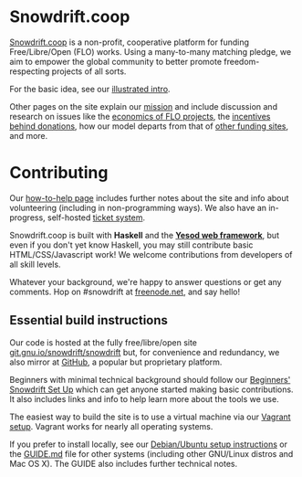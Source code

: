 Snowdrift.coop
==============

[Snowdrift.coop](https://snowdrift.coop) is a non-profit, cooperative platform
for funding Free/Libre/Open (FLO) works. Using a many-to-many matching pledge,
we aim to empower the global community to better promote freedom-respecting
projects of all sorts.

For the basic idea, see our
[illustrated intro](https://snowdrift.coop/p/snowdrift/w/en/intro).

Other pages on the site explain our
[mission](https://snowdrift.coop/p/snowdrift/w/en/mission)
and include discussion and research on issues like
the
[economics of FLO projects](https://snowdrift.coop/p/snowdrift/w/en/economics),
the
[incentives behind donations](https://snowdrift.coop/p/snowdrift/w/en/psychology),
how our model departs from that of
[other funding sites](https://snowdrift.coop/p/snowdrift/w/en/othercrowdfunding),
and more.


Contributing
============

Our [how-to-help page](https://snowdrift.coop/p/snowdrift/w/how-to-help)
includes further notes about the site and info about volunteering (including
in non-programming ways). We also have an in-progress, self-hosted
[ticket system](http://snowdrift.coop/p/snowdrift/t).

Snowdrift.coop is built with **Haskell** and the
**[Yesod web framework](http://www.yesodweb.com/)**,
but even if you don't yet know Haskell,
you may still contribute basic HTML/CSS/Javascript work!
We welcome contributions from developers of all skill levels.

Whatever your background, we're happy to answer questions or get any comments.
Hop on #snowdrift at
[freenode.net](http://webchat.freenode.net/?channels=#snowdrift), and say hello!


Essential build instructions
----------------------------

Our code is hosted at the fully free/libre/open site
[git.gnu.io/snowdrift/snowdrift](https://git.gnu.io/snowdrift/snowdrift)
but, for convenience and redundancy, we also mirror at
[GitHub](https://github.com/snowdriftcoop/snowdrift),
a popular but proprietary platform.

Beginners with minimal technical background should follow our
[Beginners' Snowdrift Set Up](BEGINNERS.md) which can get anyone started
making basic contributions.
It also includes links and info to help learn more about the tools we use.

The easiest way to build the site is to use a virtual machine via our
[Vagrant setup](SETUP_VAGRANT.md).
Vagrant works for nearly all operating systems.

If you prefer to install locally, see our
[Debian/Ubuntu setup instructions](SETUP_DEBIAN.md)
or the [GUIDE.md](GUIDE.md) file for other systems
(including other GNU/Linux distros and Mac OS X).
The GUIDE also includes further technical notes.
